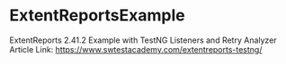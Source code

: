 # ExtentReportsExample
ExtentReports 2.41.2 Example with TestNG Listeners and Retry Analyzer
Article Link: https://www.swtestacademy.com/extentreports-testng/
